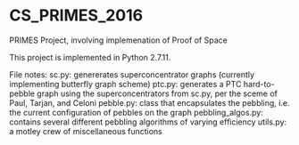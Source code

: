 # CS_PRIMES_2016
PRIMES Project, involving implemenation of Proof of Space

This project is implemented in Python 2.7.11.

File notes:
sc.py: genererates superconcentrator graphs (currently implementing butterfly graph scheme)
ptc.py: generates a PTC hard-to-pebble graph using the superconcentrators from sc.py, per the sceme of Paul, Tarjan, and Celoni
pebble.py: class that encapsulates the pebbling, i.e. the current configuration of pebbles on the graph
pebbling_algos.py: contains several different pebbling algorithms of varying efficiency
utils.py: a motley crew of miscellaneous functions